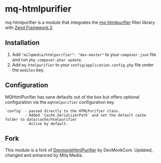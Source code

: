 # mq-htmlpurifier

mq-htmlpurifier is a module that integrates the [mq-htmlpurifier](http://htmlpurifier.org/) filter library with
[Zend Framework 2](http://framework.zend.com).


## Installation
 1. Add `"milqmedia/htmlpurifier": "dev-master"` to your `composer.json` file and run `php composer.phar update`.
 2. Add `mq-htmlpurifier` to your `config/application.config.php` file under the `modules` key.


## Configuration

MQHtmlPurifier has sane defaults out of the box but offers optional configuration via the `mqhtmlpurifier` configuration key.

    `config` - passed directly to the HTMLPurifier class.
             - Added `Cache.SerializerPath` and set the default cache folder to data/cache/htmlpurifier
               Active by default.
               
## Fork

This module is a fork of [DevmonkHtmlPurifier](https://github.com/DevMonkCom/devmonk-htmlpurifier) by DevMonkCom. Updated, changed and enhanced by Milq Media.
